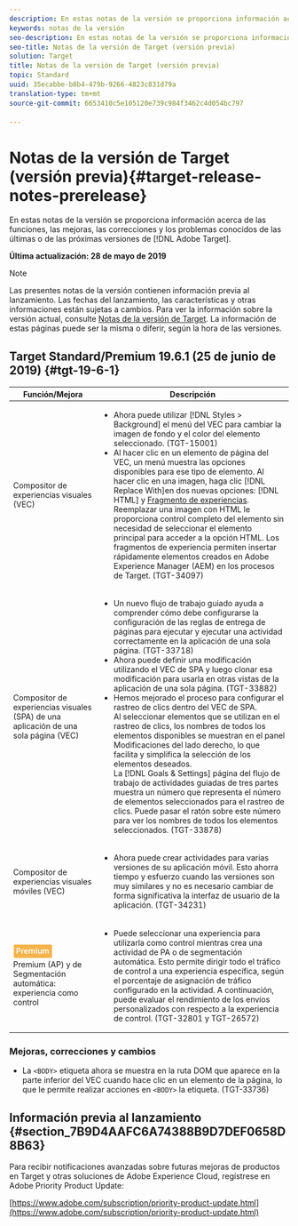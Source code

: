 ```yaml
---
description: En estas notas de la versión se proporciona información acerca de las características, las mejoras, las correcciones y los problemas conocidos de las últimas o de las próximas versiones de Target.
keywords: notas de la versión
seo-description: En estas notas de la versión se proporciona información acerca de las funciones, las mejoras, las correcciones y los problemas conocidos de las últimas o de las próximas versiones de Adobe Target
seo-title: Notas de la versión de Target (versión previa)
solution: Target
title: Notas de la versión de Target (versión previa)
topic: Standard
uuid: 35ecabbe-b8b4-479b-9266-4823c831d79a
translation-type: tm+mt
source-git-commit: 6653410c5e105120e739c984f3462c4d054bc797

---
```



# Notas de la versión de Target (versión previa){#target-release-notes-prerelease}

En estas notas de la versión se proporciona información acerca de las funciones, las mejoras, las correcciones y los problemas conocidos de las últimas o de las próximas versiones de [!DNL Adobe Target].

**Última actualización: 28 de mayo de 2019**

>[!NOTE]
>
>Las presentes notas de la versión contienen información previa al lanzamiento. Las fechas del lanzamiento, las características y otras informaciones están sujetas a cambios. Para ver la información sobre la versión actual, consulte [Notas de la versión de Target](release-notes.md). La información de estas páginas puede ser la misma o diferir, según la hora de las versiones.

## Target Standard/Premium 19.6.1 (25 de junio de 2019) {#tgt-19-6-1}

| Función/Mejora | Descripción |
| --- | --- |
| Compositor de experiencias visuales (VEC) | <ul><li>Ahora puede utilizar [!DNL Styles > Background] el menú del VEC para cambiar la imagen de fondo y el color del elemento seleccionado. (TGT-15001)</li><li>Al hacer clic en un elemento de página del VEC, un menú muestra las opciones disponibles para ese tipo de elemento. Al hacer clic en una imagen, haga clic [!DNL Replace With]en dos nuevas opciones: [!DNL HTML] y [Fragmento de experiencias](/help/c-experiences/c-manage-content/aem-experience-fragments.md).<br> Reemplazar una imagen con HTML le proporciona control completo del elemento sin necesidad de seleccionar el elemento principal para acceder a la opción HTML. Los fragmentos de experiencia permiten insertar rápidamente elementos creados en Adobe Experience Manager (AEM) en los procesos de Target. (TGT-34097)</li></ul> |
| Compositor de experiencias visuales (SPA) de una aplicación de una sola página (VEC) | <ul><li>Un nuevo flujo de trabajo guiado ayuda a comprender cómo debe configurarse la configuración de las reglas de entrega de páginas para ejecutar y ejecutar una actividad correctamente en la aplicación de una sola página. (TGT-33718)</li><li>Ahora puede definir una modificación utilizando el VEC de SPA y luego clonar esa modificación para usarla en otras vistas de la aplicación de una sola página. (TGT-33882)</li><li>Hemos mejorado el proceso para configurar el rastreo de clics dentro del VEC de SPA.<br>Al seleccionar elementos que se utilizan en el rastreo de clics, los nombres de todos los elementos disponibles se muestran en el panel Modificaciones del lado derecho, lo que facilita y simplifica la selección de los elementos deseados.<br>La [!DNL Goals & Settings] página del flujo de trabajo de actividades guiadas de tres partes muestra un número que representa el número de elementos seleccionados para el rastreo de clics. Puede pasar el ratón sobre este número para ver los nombres de todos los elementos seleccionados. (TGT-33878) </li></ul> |
| Compositor de experiencias visuales móviles (VEC) | <ul><li>Ahora puede crear actividades para varias versiones de su aplicación móvil. Esto ahorra tiempo y esfuerzo cuando las versiones son muy similares y no es necesario cambiar de forma significativa la interfaz de usuario de la aplicación. (TGT-34231)</li></ul> |
| ![Actividades de Personalización automatizada de](/help/assets/premium.png)<br>Premium (AP) y de Segmentación automática: experiencia como control | <ul><li>Puede seleccionar una experiencia para utilizarla como control mientras crea una actividad de PA o de segmentación automática. Esto permite dirigir todo el tráfico de control a una experiencia específica, según el porcentaje de asignación de tráfico configurado en la actividad. A continuación, puede evaluar el rendimiento de los envíos personalizados con respecto a la experiencia de control. (TGT-32801 y TGT-26572)</li></ul> |

### Mejoras, correcciones y cambios

* La `<BODY>` etiqueta ahora se muestra en la ruta DOM que aparece en la parte inferior del VEC cuando hace clic en un elemento de la página, lo que le permite realizar acciones en `<BODY>` la etiqueta. (TGT-33736)

## Información previa al lanzamiento {#section_7B9D4AAFC6A74388B9D7DEF0658D8B63}

Para recibir notificaciones avanzadas sobre futuras mejoras de productos en Target y otras soluciones de Adobe Experience Cloud, regístrese en Adobe Priority Product Update:

[https://www.adobe.com/subscription/priority-product-update.html](https://www.adobe.com/subscription/priority-product-update.html)
